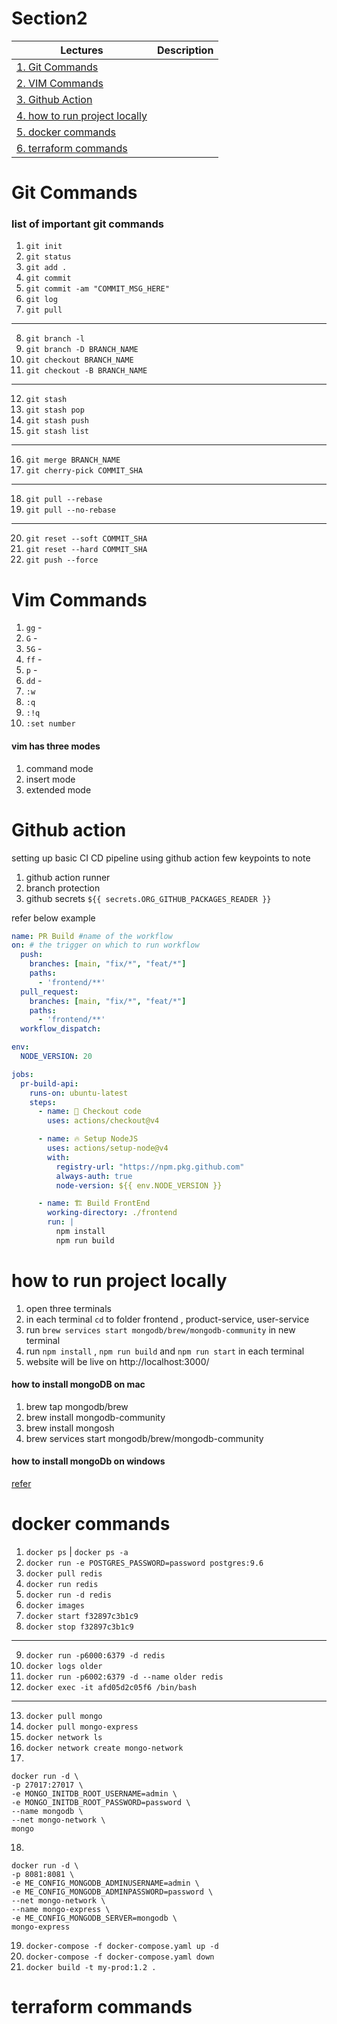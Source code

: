 # Section2
| Lectures | Description |
| ----------- | ----------- |
| [1. Git Commands](#git-commands) | |
| [2. VIM Commands](#vim-commands) | |
| [3. Github Action](#github-action) | |
| [4. how to run project locally](#how-to-run-project-locally) | |
| [5. docker commands](#docker-commands) | |
| [6. terraform commands](#terraform-commands) | |


# Git Commands
### list of important git commands
1. `git init`
2. `git status`
3. `git add .`
4. `git commit` 
5. `git commit -am "COMMIT_MSG_HERE"`
6. `git log`
7. `git pull`
---
8. `git branch -l`
9. `git branch -D BRANCH_NAME`
10. `git checkout BRANCH_NAME`
11. `git checkout -B BRANCH_NAME`
---
12. `git stash`
13. `git stash pop`
14. `git stash push`
15. `git stash list`
---
16. `git merge BRANCH_NAME`
17. `git cherry-pick COMMIT_SHA`
---
18. `git pull --rebase`
19. `git pull --no-rebase`
---
20. `git reset --soft COMMIT_SHA`
21. `git reset --hard COMMIT_SHA`
22. `git push --force`

# Vim Commands
1. `gg`  - 
2. `G`   - 
3. `5G`  - 
4. `ff`  - 
5. `p`   -
6. `dd`  -
7. `:w`
7. `:q`
8. `:!q`
9. `:set number` 

#### vim has three modes 
1. command mode
2. insert mode
3. extended mode 

# Github action
setting up basic CI CD pipeline using github action
few keypoints to note
1. github action runner
2. branch protection
3. github secrets `${{ secrets.ORG_GITHUB_PACKAGES_READER }}`


refer below example

```yaml
name: PR Build #name of the workflow
on: # the trigger on which to run workflow
  push:  
    branches: [main, "fix/*", "feat/*"]
    paths: 
      - 'frontend/**'
  pull_request:
    branches: [main, "fix/*", "feat/*"]
    paths: 
      - 'frontend/**'
  workflow_dispatch:

env:
  NODE_VERSION: 20

jobs:
  pr-build-api:
    runs-on: ubuntu-latest
    steps:
      - name: 🐙 Checkout code
        uses: actions/checkout@v4

      - name: 🔥 Setup NodeJS
        uses: actions/setup-node@v4
        with:
          registry-url: "https://npm.pkg.github.com"
          always-auth: true
          node-version: ${{ env.NODE_VERSION }}

      - name: 🏗️ Build FrontEnd
        working-directory: ./frontend
        run: |
          npm install
          npm run build
```

# how to run project locally
1. open three terminals
2. in each terminal `cd` to folder frontend , product-service, user-service
3. run `brew services start mongodb/brew/mongodb-community` in new terminal
4. run `npm install` , `npm run build` and `npm run start` in each terminal
5. website will be live on http://localhost:3000/

#### how to install mongoDB on mac
1. brew tap mongodb/brew
2. brew install mongodb-community
3. brew install mongosh
4. brew services start mongodb/brew/mongodb-community

#### how to install mongoDb on windows
[refer](https://www.mongodb.com/docs/manual/tutorial/install-mongodb-on-windows/)

# docker commands
1. `docker ps` | `docker ps -a` 
2. `docker run -e POSTGRES_PASSWORD=password postgres:9.6`
3. `docker pull redis`
4. `docker run redis`
5. `docker run -d redis`
6. `docker images`
7. `docker start f32897c3b1c9`
8. `docker stop f32897c3b1c9`
---
9. `docker run -p6000:6379 -d redis`
10. `docker logs older`
11. `docker run -p6002:6379 -d --name older redis`
12. `docker exec -it afd05d2c05f6 /bin/bash`
---
13. `docker pull mongo`
14. `docker pull mongo-express`
15. `docker network ls`
16. `docker network create mongo-network`
17. 
```
docker run -d \
-p 27017:27017 \
-e MONGO_INITDB_ROOT_USERNAME=admin \
-e MONGO_INITDB_ROOT_PASSWORD=password \
--name mongodb \
--net mongo-network \
mongo
```
18.
```
docker run -d \
-p 8081:8081 \
-e ME_CONFIG_MONGODB_ADMINUSERNAME=admin \
-e ME_CONFIG_MONGODB_ADMINPASSWORD=password \
--net mongo-network \
--name mongo-express \
-e ME_CONFIG_MONGODB_SERVER=mongodb \
mongo-express
```
19. `docker-compose -f docker-compose.yaml up -d`
20. `docker-compose -f docker-compose.yaml down`
21. `docker build -t my-prod:1.2 .`




# terraform commands

